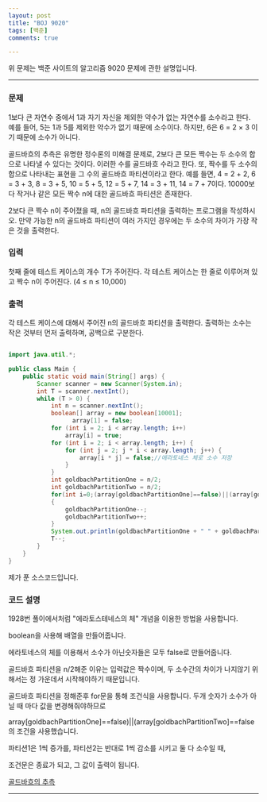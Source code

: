 ```yaml
---
layout: post
title: "BOJ 9020"
tags: [백준]
comments: true

---
```


위 문제는 백준 사이트의 알고리즘 9020 문제에 관한 설명입니다.<br>

---

### 문제

1보다 큰 자연수 중에서  1과 자기 자신을 제외한 약수가 없는 자연수를 소수라고 한다. 예를 들어, 5는 1과 5를 제외한 약수가 없기 때문에 소수이다. 하지만, 6은 6 = 2 × 3 이기 때문에 소수가 아니다.

골드바흐의 추측은 유명한 정수론의 미해결 문제로, 2보다 큰 모든 짝수는 두 소수의 합으로 나타낼 수 있다는 것이다. 이러한 수를 골드바흐 수라고 한다. 또, 짝수를 두 소수의 합으로 나타내는 표현을 그 수의 골드바흐 파티션이라고 한다. 예를 들면, 4 = 2 + 2, 6 = 3 + 3, 8 = 3 + 5, 10 = 5 + 5, 12 = 5 + 7, 14 = 3 + 11, 14 = 7 + 7이다. 10000보다 작거나 같은 모든 짝수 n에 대한 골드바흐 파티션은 존재한다.

2보다 큰 짝수 n이 주어졌을 때, n의 골드바흐 파티션을 출력하는 프로그램을 작성하시오. 만약 가능한 n의 골드바흐 파티션이 여러 가지인 경우에는 두 소수의 차이가 가장 작은 것을 출력한다.

### 입력

첫째 줄에 테스트 케이스의 개수 T가 주어진다. 각 테스트 케이스는 한 줄로 이루어져 있고 짝수 n이 주어진다. (4 ≤ n ≤ 10,000)

### 출력

각 테스트 케이스에 대해서 주어진 n의 골드바흐 파티션을 출력한다. 출력하는 소수는 작은 것부터 먼저 출력하며, 공백으로 구분한다.

```java

import java.util.*;

public class Main {
    public static void main(String[] args) {
        Scanner scanner = new Scanner(System.in);
        int T = scanner.nextInt();
        while (T > 0) {
            int n = scanner.nextInt();
            boolean[] array = new boolean[10001];
			      array[1] = false;
            for (int i = 2; i < array.length; i++)
            	array[i] = true;
            for (int i = 2; i < array.length; i++) {
                for (int j = 2; j * i < array.length; j++) {
                    array[i * j] = false;//에라토네스 체로 소수 저장
                }
            }
            int goldbachPartitionOne = n/2;
            int goldbachPartitionTwo = n/2;
            for(int i=0;(array[goldbachPartitionOne]==false)||(array[goldbachPartitionTwo]==false);i++)
            {
                goldbachPartitionOne--;
                goldbachPartitionTwo++;
            }
            System.out.println(goldbachPartitionOne + " " + goldbachPartitionTwo);
            T--;
        }
    }
}

```

제가 푼 소스코드입니다.

### 코드 설명

1928번 풀이에서처럼 "에라토스테네스의 체" 개념을 이용한 방법을 사용합니다.

boolean을 사용해 배열을 만들어줍니다.

에라토네스의 체를 이용해서 소수가 아닌숫자들은 모두 false로 만들어줍니다.

골드바흐 파티션을 n/2해준 이유는 입력값은 짝수이며, 두 소수간의 차이가 나지않기 위해서는 정 가운데서 시작해야하기 때문입니다.

골드바흐 파티션을 정해준후 for문을 통해 조건식을 사용합니다. 두개 숫자가 소수가 아닐 때 마다 값을 변경해줘야하므로

array[goldbachPartitionOne]==false)||(array[goldbachPartitionTwo]==false의 조건을 사용했습니다.

파티션1은 1씩 증가를, 파티션2는 반대로 1씩 감소를 시키고 둘 다 소수일 때,

조건문은 종료가 되고, 그 값이 출력이 됩니다.

<a href="https://www.acmicpc.net/problem/9020">골드바흐의 추측</a>

---
